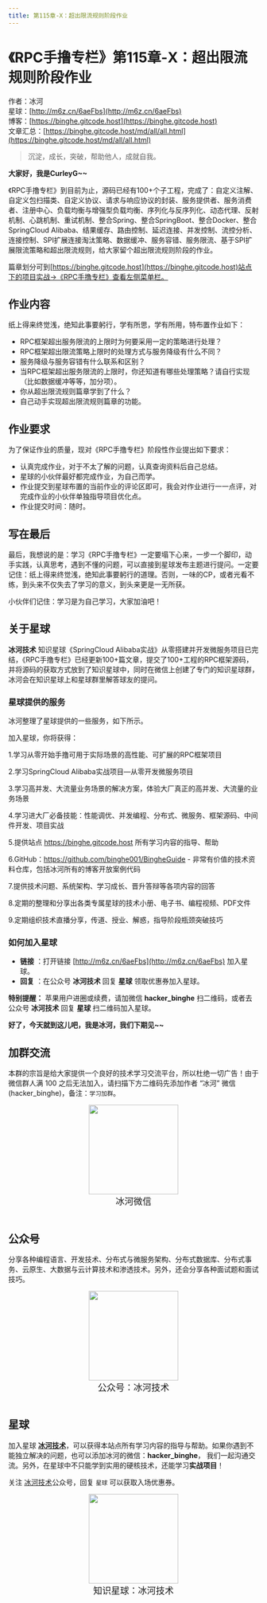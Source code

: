 ```yaml
---
title: 第115章-X：超出限流规则阶段作业
---
```


# 《RPC手撸专栏》第115章-X：超出限流规则阶段作业

作者：冰河
<br/>星球：[http://m6z.cn/6aeFbs](http://m6z.cn/6aeFbs)
<br/>博客：[https://binghe.gitcode.host](https://binghe.gitcode.host)
<br/>文章汇总：[https://binghe.gitcode.host/md/all/all.html](https://binghe.gitcode.host/md/all/all.html)

> 沉淀，成长，突破，帮助他人，成就自我。

**大家好，我是CurleyG~~**

《RPC手撸专栏》到目前为止，源码已经有100+个子工程，完成了：自定义注解、自定义包扫描类、自定义协议、请求与响应协议的封装、服务提供者、服务消费者、注册中心、负载均衡与增强型负载均衡、序列化与反序列化、动态代理、反射机制、心跳机制、重试机制、整合Spring、整合SpringBoot、整合Docker、整合SpringCloud Alibaba、结果缓存、路由控制、延迟连接、并发控制、流控分析、连接控制、SPI扩展连接淘汰策略、数据缓冲、服务容错、服务限流、基于SPI扩展限流策略和超出限流规则，给大家留个超出限流规则阶段的作业。

篇章划分可到[https://binghe.gitcode.host](https://binghe.gitcode.host)站点下的项目实战->《RPC手撸专栏》查看左侧菜单栏。

## 作业内容

纸上得来终觉浅，绝知此事要躬行，学有所思，学有所用，特布置作业如下：

* RPC框架超出服务限流的上限时为何要采用一定的策略进行处理？
* RPC框架超出限流策略上限时的处理方式与服务降级有什么不同？
* 服务降级与服务容错有什么联系和区别？
* 当RPC框架超出服务限流的上限时，你还知道有哪些处理策略？请自行实现（比如数据缓冲等等，加分项）。
* 你从超出限流规则篇章学到了什么？
* 自己动手实现超出限流规则篇章的功能。

## 作业要求

为了保证作业的质量，现对《RPC手撸专栏》阶段性作业提出如下要求：

* 认真完成作业，对于不太了解的问题，认真查询资料后自己总结。
* 星球的小伙伴最好都完成作业，为自己而学。
* 作业提交到星球布置的当前作业的评论区即可，我会对作业进行一一点评，对完成作业的小伙伴单独指导项目优化点。
* 作业提交时间：随时。

## 写在最后

最后，我想说的是：学习《RPC手撸专栏》一定要塌下心来，一步一个脚印，动手实践，认真思考，遇到不懂的问题，可以直接到星球发布主题进行提问。一定要记住：纸上得来终觉浅，绝知此事要躬行的道理。否则，一味的CP，或者光看不练，到头来不仅失去了学习的意义，到头来更是一无所获。

小伙伴们记住：学习是为自己学习，大家加油吧！

## 关于星球

**冰河技术** 知识星球《SpringCloud Alibaba实战》从零搭建并开发微服务项目已完结，《RPC手撸专栏》已经更新100+篇文章，提交了100+工程的RPC框架源码，并将源码的获取方式放到了知识星球中，同时在微信上创建了专门的知识星球群，冰河会在知识星球上和星球群里解答球友的提问。

### 星球提供的服务

冰河整理了星球提供的一些服务，如下所示。

加入星球，你将获得： 

1.学习从零开始手撸可用于实际场景的高性能、可扩展的RPC框架项目

2.学习SpringCloud Alibaba实战项目—从零开发微服务项目 

3.学习高并发、大流量业务场景的解决方案，体验大厂真正的高并发、大流量的业务场景 

4.学习进大厂必备技能：性能调优、并发编程、分布式、微服务、框架源码、中间件开发、项目实战 

5.提供站点 https://binghe.gitcode.host 所有学习内容的指导、帮助 

6.GitHub：https://github.com/binghe001/BingheGuide - 非常有价值的技术资料仓库，包括冰河所有的博客开放案例代码 

7.提供技术问题、系统架构、学习成长、晋升答辩等各项内容的回答 

8.定期的整理和分享出各类专属星球的技术小册、电子书、编程视频、PDF文件 

9.定期组织技术直播分享，传道、授业、解惑，指导阶段瓶颈突破技巧

### 如何加入星球

* **链接** ：打开链接 [http://m6z.cn/6aeFbs](http://m6z.cn/6aeFbs) 加入星球。
* **回复** ：在公众号 **冰河技术** 回复 **星球** 领取优惠券加入星球。

**特别提醒：** 苹果用户进圈或续费，请加微信 **hacker_binghe** 扫二维码，或者去公众号 **冰河技术** 回复 **星球** 扫二维码加入星球。

**好了，今天就到这儿吧，我是冰河，我们下期见~~**

## 加群交流

本群的宗旨是给大家提供一个良好的技术学习交流平台，所以杜绝一切广告！由于微信群人满 100 之后无法加入，请扫描下方二维码先添加作者 “冰河” 微信(hacker_binghe)，备注：`学习加群`。



<div align="center">
    <img src="https://binghe.gitcode.host/images/personal/hacker_binghe.jpg?raw=true" width="180px">
    <div style="font-size: 18px;">冰河微信</div>
    <br/>
</div>




## 公众号

分享各种编程语言、开发技术、分布式与微服务架构、分布式数据库、分布式事务、云原生、大数据与云计算技术和渗透技术。另外，还会分享各种面试题和面试技巧。

<div align="center">
    <img src="https://img-blog.csdnimg.cn/20210426115714643.jpg?raw=true" width="180px">
    <div style="font-size: 18px;">公众号：冰河技术</div>
    <br/>
</div>



## 星球

加入星球 **[冰河技术](http://m6z.cn/6aeFbs)**，可以获得本站点所有学习内容的指导与帮助。如果你遇到不能独立解决的问题，也可以添加冰河的微信：**hacker_binghe**， 我们一起沟通交流。另外，在星球中不只能学到实用的硬核技术，还能学习**实战项目**！

关注 [冰河技术](https://img-blog.csdnimg.cn/20210426115714643.jpg?raw=true)公众号，回复 `星球` 可以获取入场优惠券。

<div align="center">
    <img src="https://binghe.gitcode.host/images/personal/xingqiu.png?raw=true" width="180px">
    <div style="font-size: 18px;">知识星球：冰河技术</div>
    <br/>
</div>
